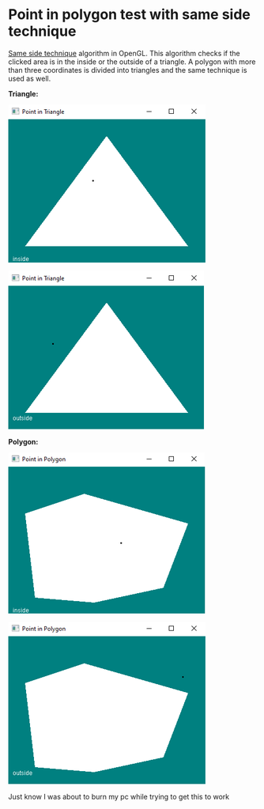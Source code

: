 # Point in polygon test with same side technique

<a href = "https://blackpawn.com/texts/pointinpoly/" target = "_blank">Same side technique</a> algorithm in OpenGL. This algorithm checks if the clicked area is in the inside or the outside of a triangle. A polygon with more than three coordinates is divided into triangles and the same technique is used as well.

<b>Triangle:</b>

![Triangle Inside](triangleInside.png)

![Triangle Outside](triangleOutside.png)


<b>Polygon:</b>

![Polygon Inside](polygonInside.png)

![Polygon Outside](polygonOutside.png)

Just know I was about to burn my pc while trying to get this to work
